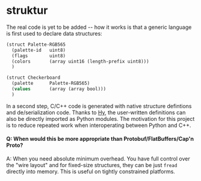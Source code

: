 # struktur

The real code is yet to be added -- how it works is that a generic language is first used to declare data structures:

```scheme
(struct Palette-RGB565
  (palette-id   uint8)
  (flags        uint8)
  (colors       (array uint16 (length-prefix uint8)))
  )

(struct Checkerboard
  (palette      Palette-RGB565)
  (values       (array (array bool)))
  )
```

In a second step, C/C++ code is generated with native structure defintions and de/serialization code.
Thanks to [Hy](https://hylang.org), the user-written definitions can also be directly imported as Python modules.
The motivation for this project is to reduce repeated work when interoperating between Python and C++.

#### Q: When would this be more appropriate than Protobuf/FlatBuffers/Cap'n Proto?

A: When you need absolute minimum overhead.
You have full control over the "wire layout" and for fixed-size structures, they can be just `fread` directly into memory.
This is useful on tightly constrained platforms.
